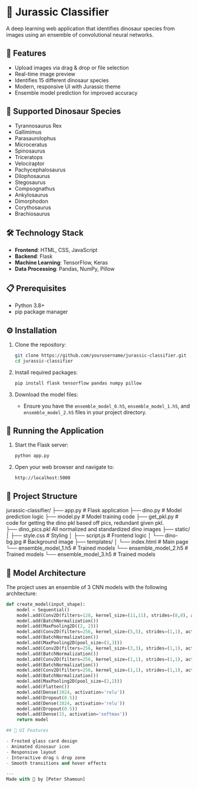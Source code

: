 # 🦖 Jurassic Classifier

A deep learning web application that identifies dinosaur species from images using an ensemble of convolutional neural networks.

## 🌟 Features

- Upload images via drag & drop or file selection
- Real-time image preview
- Identifies 15 different dinosaur species
- Modern, responsive UI with Jurassic theme
- Ensemble model prediction for improved accuracy

## 🦕 Supported Dinosaur Species

- Tyrannosaurus Rex
- Gallimimus
- Parasaurolophus
- Microceratus
- Spinosaurus
- Triceratops
- Velociraptor
- Pachycephalosaurus
- Dilophosaurus
- Stegosaurus
- Compsognathus
- Ankylosaurus
- Dimorphodon
- Corythosaurus
- Brachiosaurus

## 🛠️ Technology Stack

- **Frontend**: HTML, CSS, JavaScript
- **Backend**: Flask
- **Machine Learning**: TensorFlow, Keras
- **Data Processing**: Pandas, NumPy, Pillow

## 📋 Prerequisites

- Python 3.8+
- pip package manager

## ⚙️ Installation

1. Clone the repository:
    ```bash
    git clone https://github.com/yourusername/jurassic-classifier.git
    cd jurassic-classifier
    ```

2. Install required packages:
    ```bash
    pip install flask tensorflow pandas numpy pillow
    ```

3. Download the model files:
   - Ensure you have the `ensemble_model_0.h5`, `ensemble_model_1.h5`, and `ensemble_model_2.h5` files in your project directory.

## 🚀 Running the Application

1. Start the Flask server:
    ```bash
    python app.py
    ```

2. Open your web browser and navigate to:
    ```
    http://localhost:5000
    ```

## 📁 Project Structure

jurassic-classifier/ 
├── app.py # Flask application 
├── dino.py # Model prediction logic 
├── model.py # Model training code 
├── get_pkl.py # code for getting the dino pkl based off pics, redundant given pkl.  
├── dino_pics.pkl All normalized and standardized dino images
├── static/ │ 
    ├── style.css # Styling │ 
    ├── script.js # Frontend logic │
    └── dino-bg.jpg # Background image 
├── templates/ │
    └── index.html # Main page 
└── ensemble_model_1.h5 # Trained models
└── ensemble_model_2.h5 # Trained models
└── ensemble_model_3.h5 # Trained models


## 🤖 Model Architecture

The project uses an ensemble of 3 CNN models with the following architecture:

```python
def create_model(input_shape):
    model = Sequential()
    model.add(Conv2D(filters=128, kernel_size=(11,11), strides=(8,8), activation='relu', input_shape=input_shape))
    model.add(BatchNormalization())
    model.add(MaxPooling2D((2, 2)))
    model.add(Conv2D(filters=256, kernel_size=(5,5), strides=(1,1), activation='relu', padding="same"))
    model.add(BatchNormalization())
    model.add(MaxPooling2D(pool_size=(3,3)))
    model.add(Conv2D(filters=256, kernel_size=(3,3), strides=(1,1), activation='relu', padding="same"))
    model.add(BatchNormalization())
    model.add(Conv2D(filters=256, kernel_size=(1,1), strides=(1,1), activation='relu', padding="same"))
    model.add(BatchNormalization())
    model.add(Conv2D(filters=256, kernel_size=(1,1), strides=(1,1), activation='relu', padding="same"))
    model.add(BatchNormalization())
    model.add(MaxPooling2D(pool_size=(2,2)))
    model.add(Flatten())
    model.add(Dense(1024, activation='relu'))
    model.add(Dropout(0.5))
    model.add(Dense(1024, activation='relu'))
    model.add(Dropout(0.5))
    model.add(Dense(15, activation='softmax'))
    return model

## 🎨 UI Features

- Frosted glass card design
- Animated dinosaur icon
- Responsive layout
- Interactive drag & drop zone
- Smooth transitions and hover effects

---
Made with 💚 by [Peter Shamoun]
